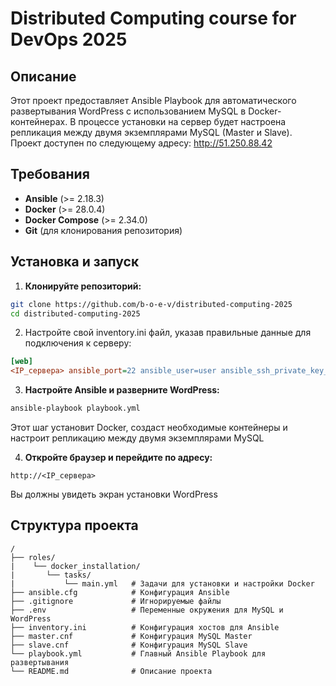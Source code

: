 # Distributed Computing course for DevOps 2025

## Описание

Этот проект предоставляет Ansible Playbook для автоматического развертывания WordPress с использованием MySQL в Docker-контейнерах. В процессе установки на сервер будет настроена репликация между двумя экземплярами MySQL (Master и Slave). Проект доступен по следующему адресу: http://51.250.88.42

## Требования

- **Ansible** (>= 2.18.3)
- **Docker** (>= 28.0.4)
- **Docker Compose** (>= 2.34.0)
- **Git** (для клонирования репозитория)

## Установка и запуск

1. **Клонируйте репозиторий:**

```sh
git clone https://github.com/b-o-e-v/distributed-computing-2025
cd distributed-computing-2025
```

2. Настройте свой inventory.ini файл, указав правильные данные для подключения к серверу:

```ini
[web]
<IP_сервера> ansible_port=22 ansible_user=user ansible_ssh_private_key_file=~/.ssh/distributed_computing/private_key
```

3. **Настройте Ansible и разверните WordPress:**

```sh
ansible-playbook playbook.yml
```

Этот шаг установит Docker, создаст необходимые контейнеры и настроит репликацию между двумя экземплярами MySQL

4. **Откройте браузер и перейдите по адресу:**

`http://<IP_сервера>`

Вы должны увидеть экран установки WordPress

## Структура проекта

```none
/
├── roles/
|    └── docker_installation/
|       └── tasks/
|           └── main.yml   # Задачи для установки и настройки Docker
├── ansible.cfg            # Конфигурация Ansible
├── .gitignore             # Игнорируемые файлы
├── .env                   # Переменные окружения для MySQL и WordPress
├── inventory.ini          # Конфигурация хостов для Ansible
├── master.cnf             # Конфигурация MySQL Master
├── slave.cnf              # Конфигурация MySQL Slave
└── playbook.yml           # Главный Ansible Playbook для развертывания
└── README.md              # Описание проекта
```
